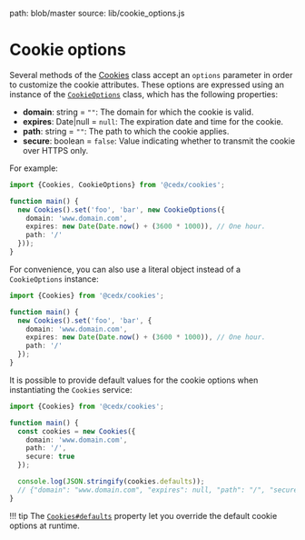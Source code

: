 path: blob/master
source: lib/cookie_options.js

# Cookie options
Several methods of the [Cookies](api.md) class accept an `options` parameter in order to customize the cookie attributes.
These options are expressed using an instance of the [`CookieOptions`](https://github.com/cedx/cookies.js/blob/master/lib/cookie_options.js) class, which has the following properties:

- **domain**: string = `""`: The domain for which the cookie is valid.
- **expires**: Date|null = `null`: The expiration date and time for the cookie.
- **path**: string = `""`: The path to which the cookie applies.
- **secure**: boolean = `false`: Value indicating whether to transmit the cookie over HTTPS only.

For example:

```ts
import {Cookies, CookieOptions} from '@cedx/cookies';

function main() {
  new Cookies().set('foo', 'bar', new CookieOptions({
    domain: 'www.domain.com',
    expires: new Date(Date.now() + (3600 * 1000)), // One hour.
    path: '/'
  }));
}
```

For convenience, you can also use a literal object instead of a `CookieOptions` instance:

```ts
import {Cookies} from '@cedx/cookies';

function main() {
  new Cookies().set('foo', 'bar', {
    domain: 'www.domain.com',
    expires: new Date(Date.now() + (3600 * 1000)), // One hour.
    path: '/'
  });
}
```

It is possible to provide default values for the cookie options when instantiating the `Cookies` service:

```ts
import {Cookies} from '@cedx/cookies';

function main() {
  const cookies = new Cookies({
    domain: 'www.domain.com',
    path: '/',
    secure: true
  });

  console.log(JSON.stringify(cookies.defaults));
  // {"domain": "www.domain.com", "expires": null, "path": "/", "secure": true}
}
```

!!! tip
    The [`Cookies#defaults`](api.md) property let you override the default cookie options at runtime.
